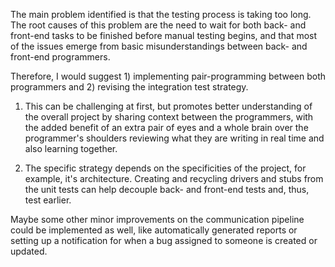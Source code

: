 The main problem identified is that the testing process is taking too long. The root causes of this problem are the need to wait for both back- and front-end tasks to be finished before manual testing begins, and that most of the issues emerge from basic misunderstandings between back- and front-end programmers.

Therefore, I would suggest 1) implementing pair-programming between both programmers and 2) revising the integration test strategy.

1. This can be challenging at first, but promotes better understanding of the overall project by sharing context between the programmers, with the added benefit of an extra pair of eyes and a whole brain over the programmer's shoulders reviewing what they are writing in real time and also learning together.

2. The specific strategy depends on the specificities of the project, for example, it's architecture. Creating and recycling drivers and stubs from the unit tests can help decouple back- and front-end tests and, thus, test earlier.

Maybe some other minor improvements on the communication pipeline could be implemented as well, like automatically generated reports or setting up a notification for when a bug assigned to someone is created or updated.
